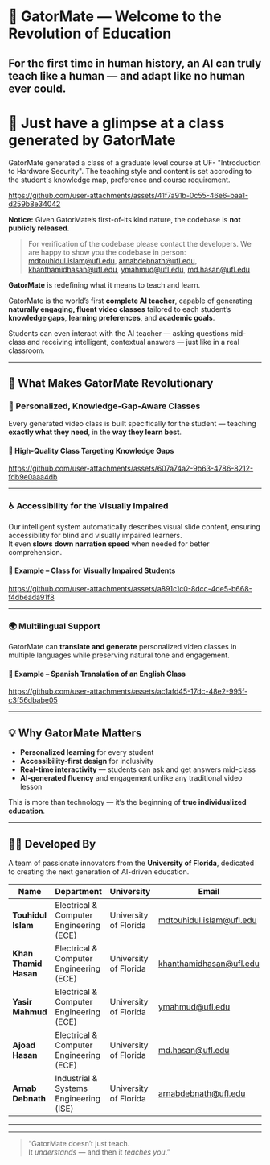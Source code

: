 # 🐊 GatorMate — Welcome to the Revolution of Education
## For the first time in human history, an AI can truly **teach like a human — and adapt like no human ever could**.

# 🎥 Just have a glimpse at a class generated by GatorMate  
GatorMate generated a class of a graduate level course at UF- "Introduction to Hardware Security". The teaching style and content is set accroding to the student's knowledge map, preference and course requirement.

https://github.com/user-attachments/assets/41f7a91b-0c55-46e6-baa1-d259b8e34042  

**Notice:** Given GatorMate’s first-of-its kind nature, the codebase is **not publicly released**.  
> For verification of the codebase please contact the developers. We are happy to show you the codebase in person: mdtouhidul.islam@ufl.edu, arnabdebnath@ufl.edu, khanthamidhasan@ufl.edu, ymahmud@ufl.edu, md.hasan@ufl.edu

**GatorMate** is redefining what it means to teach and learn.  

GatorMate is the world’s first **complete AI teacher**, capable of generating **naturally engaging, fluent video classes** tailored to each student’s **knowledge gaps**, **learning preferences**, and **academic goals**.

Students can even interact with the AI teacher — asking questions mid-class and receiving intelligent, contextual answers — just like in a real classroom.

---

## 🎯 What Makes GatorMate Revolutionary

### 🧠 Personalized, Knowledge-Gap-Aware Classes  
Every generated video class is built specifically for the student — teaching **exactly what they need**, in the **way they learn best**.

#### 🎥 High-Quality Class Targeting Knowledge Gaps  
https://github.com/user-attachments/assets/607a74a2-9b63-4786-8212-fdb9e0aaa4db  

---

### ♿ Accessibility for the Visually Impaired  
Our intelligent system automatically describes visual slide content, ensuring accessibility for blind and visually impaired learners.  
It even **slows down narration speed** when needed for better comprehension.

#### 🎥 Example – Class for Visually Impaired Students  
https://github.com/user-attachments/assets/a891c1c0-8dcc-4de5-b668-f4dbeada91f8  

---

### 🌍 Multilingual Support  
GatorMate can **translate and generate** personalized video classes in multiple languages while preserving natural tone and engagement.

#### 🎥 Example – Spanish Translation of an English Class  
https://github.com/user-attachments/assets/ac1afd45-17dc-48e2-995f-c3f56dbabe05  

---

## 💡 Why GatorMate Matters

- **Personalized learning** for every student  
- **Accessibility-first design** for inclusivity  
- **Real-time interactivity** — students can ask and get answers mid-class  
- **AI-generated fluency** and engagement unlike any traditional video lesson  

This is more than technology — it’s the beginning of **true individualized education**.

---

## 👩‍💻 Developed By

A team of passionate innovators from the **University of Florida**, dedicated to creating the next generation of AI-driven education.

| Name | Department | University | Email |
|------|-------------|-------------|--------|
| **Touhidul Islam** | Electrical & Computer Engineering (ECE) | University of Florida | [mdtouhidul.islam@ufl.edu](mailto:mdtouhidul.islam@ufl.edu) |
| **Khan Thamid Hasan** | Electrical & Computer Engineering (ECE) | University of Florida | [khanthamidhasan@ufl.edu](mailto:khanthamidhasan@ufl.edu) |
| **Yasir Mahmud** | Electrical & Computer Engineering (ECE) | University of Florida | [ymahmud@ufl.edu](mailto:ymahmud@ufl.edu) |
| **Ajoad Hasan** | Electrical & Computer Engineering (ECE) | University of Florida | [md.hasan@ufl.edu](mailto:md.hasan@ufl.edu) |
| **Arnab Debnath** | Industrial & Systems Engineering (ISE) | University of Florida | [arnabdebnath@ufl.edu](mailto:arnabdebnath@ufl.edu) |

---


---

> “GatorMate doesn’t just teach.  
> It *understands* — and then it *teaches you*.”





